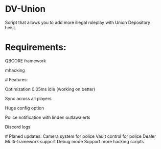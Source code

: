# DV-Union
Script that allows you to add more illegal roleplay with Union Depository heist.

# Requirements:
<p>
 QBCORE framework
 </p>
  <p>
mhacking
</p>
# Features:
<p>
Optimization 0.05ms idle (working on better)
  </p>
    <p>
  
Sync across all players
  </p>
        <p>
Huge config option
  </p>
            <p>
Police notification with linden outlawalerts
  </p>
                <p>
Discord logs
</p>
# Planed updates:
Camera system for police
Vault control for police
Dealer 
Multi-framework support
Debug mode
Support more hacking scripts

